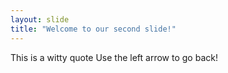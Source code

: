 ```yaml
---
layout: slide
title: "Welcome to our second slide!"
---
```

This is a witty quote
Use the left arrow to go back!
